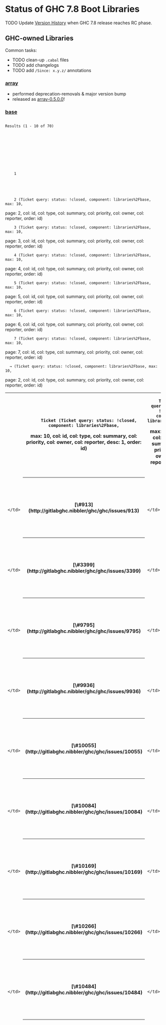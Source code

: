 


# Status of GHC 7.8 Boot Libraries



TODO Update [Version History](commentary/libraries/version-history) when GHC 7.8 release reaches RC phase.


## GHC-owned Libraries



Common tasks:


- TODO clean-up `.cabal` files
- TODO add changelogs
- TODO add `/Since: x.y.z/` annotations

### [ array](http://hackage.haskell.org/package/array)



[](https://travis-ci.org/ghc/packages-array)


- performed deprecation-removals & major version bump
- released as [
  array-0.5.0.0](http://hackage.haskell.org/package/array-0.5.0.0)!

### [ base](http://hackage.haskell.org/package/base)




  

##
    Results (1 - 10 of 70)
  


  



    
    
      
        1
      
      
    
      
      
        2 (Ticket query: status: !closed, component: libraries%2Fbase, max: 10,
page: 2, col: id, col: type, col: summary, col: priority, col: owner,
col: reporter, order: id)
      
    
      
      
        3 (Ticket query: status: !closed, component: libraries%2Fbase, max: 10,
page: 3, col: id, col: type, col: summary, col: priority, col: owner,
col: reporter, order: id)
      
    
      
      
        4 (Ticket query: status: !closed, component: libraries%2Fbase, max: 10,
page: 4, col: id, col: type, col: summary, col: priority, col: owner,
col: reporter, order: id)
      
    
      
      
        5 (Ticket query: status: !closed, component: libraries%2Fbase, max: 10,
page: 5, col: id, col: type, col: summary, col: priority, col: owner,
col: reporter, order: id)
      
    
      
      
        6 (Ticket query: status: !closed, component: libraries%2Fbase, max: 10,
page: 6, col: id, col: type, col: summary, col: priority, col: owner,
col: reporter, order: id)
      
    
      
      
        7 (Ticket query: status: !closed, component: libraries%2Fbase, max: 10,
page: 7, col: id, col: type, col: summary, col: priority, col: owner,
col: reporter, order: id)
      
    
    
      → (Ticket query: status: !closed, component: libraries%2Fbase, max: 10,
page: 2, col: id, col: type, col: summary, col: priority, col: owner,
col: reporter, order: id)
    


  
  
  
    
  
  

<table><tr><td>
      </td>
<th>
        
        Ticket (Ticket query: status: !closed, component: libraries%2Fbase,
max: 10, col: id, col: type, col: summary, col: priority, col: owner,
col: reporter, desc: 1, order: id)
      </th>
<th>
        
        Type (Ticket query: status: !closed, component: libraries%2Fbase,
max: 10, col: id, col: type, col: summary, col: priority, col: owner,
col: reporter, order: type)
      </th>
<th>
        
        Summary (Ticket query: status: !closed, component: libraries%2Fbase,
max: 10, col: id, col: type, col: summary, col: priority, col: owner,
col: reporter, order: summary)
      </th>
<th>
        
        Priority (Ticket query: status: !closed, component: libraries%2Fbase,
max: 10, col: id, col: type, col: summary, col: priority, col: owner,
col: reporter, order: priority)
      </th>
<th>
        
        Owner (Ticket query: status: !closed, component: libraries%2Fbase,
max: 10, col: id, col: type, col: summary, col: priority, col: owner,
col: reporter, order: owner)
      </th>
<th>
        
        Reporter (Ticket query: status: !closed, component: libraries%2Fbase,
max: 10, col: id, col: type, col: summary, col: priority, col: owner,
col: reporter, order: reporter)
      </th>
<td>
    </td>
<td></td>
<td></td>
<td></td>
<td></td>
<td></td></tr>
<tr><td>
                
                  
                    </td>
<th>[\#913](http://gitlabghc.nibbler/ghc/ghc/issues/913)</th>
<td>
                    
                  
                
                  
                    
                    </td>
<th>
                      
                      
                      
                      
                      
                      
                      
                      
                      feature request
                    </th>
<td>
                  
                
                  
                    
                    </td>
<th>
                      [instance Ord (StableName a)](http://gitlabghc.nibbler/ghc/ghc/issues/913)
                      
                      
                      
                      
                      
                      
                      
                      
                    </th>
<td>
                  
                
                  
                    
                    </td>
<th>
                      
                      
                      
                      
                      
                      
                      
                      
                      normal
                    </th>
<td>
                  
                
                  
                    
                    </td>
<th>
                      
                      
                      
                      
                      
                      
                      
                      
                      
                    </th>
<td>
                  
                
                  
                    
                    </td>
<th>
                      
                      
                      ekarttun
                      
                      
                      
                      
                      
                      
                    </th>
<td>
                  
                
              </td></tr>
<tr><td>
                
                  
                    </td>
<th>[\#3399](http://gitlabghc.nibbler/ghc/ghc/issues/3399)</th>
<td>
                    
                  
                
                  
                    
                    </td>
<th>
                      
                      
                      
                      
                      
                      
                      
                      
                      proposal
                    </th>
<td>
                  
                
                  
                    
                    </td>
<th>
                      [Generalize the type of Data.List.{deleteBy, deleteFirstsBy}](http://gitlabghc.nibbler/ghc/ghc/issues/3399)
                      
                      
                      
                      
                      
                      
                      
                      
                    </th>
<td>
                  
                
                  
                    
                    </td>
<th>
                      
                      
                      
                      
                      
                      
                      
                      
                      normal
                    </th>
<td>
                  
                
                  
                    
                    </td>
<th>
                      
                      
                      
                      
                      
                      
                      
                      
                      
                    </th>
<td>
                  
                
                  
                    
                    </td>
<th>
                      
                      
                      iago
                      
                      
                      
                      
                      
                      
                    </th>
<td>
                  
                
              </td></tr>
<tr><td>
                
                  
                    </td>
<th>[\#9795](http://gitlabghc.nibbler/ghc/ghc/issues/9795)</th>
<td>
                    
                  
                
                  
                    
                    </td>
<th>
                      
                      
                      
                      
                      
                      
                      
                      
                      feature request
                    </th>
<td>
                  
                
                  
                    
                    </td>
<th>
                      [Debug.Trace.trace is too strict](http://gitlabghc.nibbler/ghc/ghc/issues/9795)
                      
                      
                      
                      
                      
                      
                      
                      
                    </th>
<td>
                  
                
                  
                    
                    </td>
<th>
                      
                      
                      
                      
                      
                      
                      
                      
                      normal
                    </th>
<td>
                  
                
                  
                    
                    </td>
<th>
                      
                      
                      
                      
                      
                      
                      
                      
                      
                    </th>
<td>
                  
                
                  
                    
                    </td>
<th>
                      
                      
                      jcpetruzza
                      
                      
                      
                      
                      
                      
                    </th>
<td>
                  
                
              </td></tr>
<tr><td>
                
                  
                    </td>
<th>[\#9936](http://gitlabghc.nibbler/ghc/ghc/issues/9936)</th>
<td>
                    
                  
                
                  
                    
                    </td>
<th>
                      
                      
                      
                      
                      
                      
                      
                      
                      bug
                    </th>
<td>
                  
                
                  
                    
                    </td>
<th>
                      [Data.Fixed truncates 5.17 to 5.16](http://gitlabghc.nibbler/ghc/ghc/issues/9936)
                      
                      
                      
                      
                      
                      
                      
                      
                    </th>
<td>
                  
                
                  
                    
                    </td>
<th>
                      
                      
                      
                      
                      
                      
                      
                      
                      normal
                    </th>
<td>
                  
                
                  
                    
                    </td>
<th>
                      
                      
                      
                      
                      
                      
                      
                      
                      
                    </th>
<td>
                  
                
                  
                    
                    </td>
<th>
                      
                      
                      singpolyma
                      
                      
                      
                      
                      
                      
                    </th>
<td>
                  
                
              </td></tr>
<tr><td>
                
                  
                    </td>
<th>[\#10055](http://gitlabghc.nibbler/ghc/ghc/issues/10055)</th>
<td>
                    
                  
                
                  
                    
                    </td>
<th>
                      
                      
                      
                      
                      
                      
                      
                      
                      feature request
                    </th>
<td>
                  
                
                  
                    
                    </td>
<th>
                      [Offer PolyKinded instances for Data.Fixed.HasResolution](http://gitlabghc.nibbler/ghc/ghc/issues/10055)
                      
                      
                      
                      
                      
                      
                      
                      
                    </th>
<td>
                  
                
                  
                    
                    </td>
<th>
                      
                      
                      
                      
                      
                      
                      
                      
                      low
                    </th>
<td>
                  
                
                  
                    
                    </td>
<th>
                      
                      
                      
                      
                      
                      
                      
                      
                      
                    </th>
<td>
                  
                
                  
                    
                    </td>
<th>
                      
                      
                      redneb
                      
                      
                      
                      
                      
                      
                    </th>
<td>
                  
                
              </td></tr>
<tr><td>
                
                  
                    </td>
<th>[\#10084](http://gitlabghc.nibbler/ghc/ghc/issues/10084)</th>
<td>
                    
                  
                
                  
                    
                    </td>
<th>
                      
                      
                      
                      
                      
                      
                      
                      
                      feature request
                    </th>
<td>
                  
                
                  
                    
                    </td>
<th>
                      [Data.List should have a takeLastN function](http://gitlabghc.nibbler/ghc/ghc/issues/10084)
                      
                      
                      
                      
                      
                      
                      
                      
                    </th>
<td>
                  
                
                  
                    
                    </td>
<th>
                      
                      
                      
                      
                      
                      
                      
                      
                      normal
                    </th>
<td>
                  
                
                  
                    
                    </td>
<th>
                      
                      
                      
                      
                      
                      
                      
                      
                      
                    </th>
<td>
                  
                
                  
                    
                    </td>
<th>
                      
                      
                      leonbaum2
                      
                      
                      
                      
                      
                      
                    </th>
<td>
                  
                
              </td></tr>
<tr><td>
                
                  
                    </td>
<th>[\#10169](http://gitlabghc.nibbler/ghc/ghc/issues/10169)</th>
<td>
                    
                  
                
                  
                    
                    </td>
<th>
                      
                      
                      
                      
                      
                      
                      
                      
                      bug
                    </th>
<td>
                  
                
                  
                    
                    </td>
<th>
                      [bracket not running the final action on termination through SIGTERM](http://gitlabghc.nibbler/ghc/ghc/issues/10169)
                      
                      
                      
                      
                      
                      
                      
                      
                    </th>
<td>
                  
                
                  
                    
                    </td>
<th>
                      
                      
                      
                      
                      
                      
                      
                      
                      normal
                    </th>
<td>
                  
                
                  
                    
                    </td>
<th>
                      
                      
                      
                      
                      
                      
                      
                      
                      
                    </th>
<td>
                  
                
                  
                    
                    </td>
<th>
                      
                      
                      Kritzefitz
                      
                      
                      
                      
                      
                      
                    </th>
<td>
                  
                
              </td></tr>
<tr><td>
                
                  
                    </td>
<th>[\#10266](http://gitlabghc.nibbler/ghc/ghc/issues/10266)</th>
<td>
                    
                  
                
                  
                    
                    </td>
<th>
                      
                      
                      
                      
                      
                      
                      
                      
                      task
                    </th>
<td>
                  
                
                  
                    
                    </td>
<th>
                      [Split base for Backpack](http://gitlabghc.nibbler/ghc/ghc/issues/10266)
                      
                      
                      
                      
                      
                      
                      
                      
                    </th>
<td>
                  
                
                  
                    
                    </td>
<th>
                      
                      
                      
                      
                      
                      
                      
                      
                      low
                    </th>
<td>
                  
                
                  
                    
                    </td>
<th>
                      
                      
                      
                      
                      ezyang
                      
                      
                      
                      
                    </th>
<td>
                  
                
                  
                    
                    </td>
<th>
                      
                      
                      ezyang
                      
                      
                      
                      
                      
                      
                    </th>
<td>
                  
                
              </td></tr>
<tr><td>
                
                  
                    </td>
<th>[\#10484](http://gitlabghc.nibbler/ghc/ghc/issues/10484)</th>
<td>
                    
                  
                
                  
                    
                    </td>
<th>
                      
                      
                      
                      
                      
                      
                      
                      
                      bug
                    </th>
<td>
                  
                
                  
                    
                    </td>
<th>
                      [hPutBuf crashes when trying to write a large string to stdout (resource exhausted)](http://gitlabghc.nibbler/ghc/ghc/issues/10484)
                      
                      
                      
                      
                      
                      
                      
                      
                    </th>
<td>
                  
                
                  
                    
                    </td>
<th>
                      
                      
                      
                      
                      
                      
                      
                      
                      normal
                    </th>
<td>
                  
                
                  
                    
                    </td>
<th>
                      
                      
                      
                      
                      
                      
                      
                      
                      
                    </th>
<td>
                  
                
                  
                    
                    </td>
<th>
                      
                      
                      bayloff
                      
                      
                      
                      
                      
                      
                    </th>
<td>
                  
                
              </td></tr>
<tr><td>
                
                  
                    </td>
<th>[\#11009](http://gitlabghc.nibbler/ghc/ghc/issues/11009)</th>
<td>
                    
                  
                
                  
                    
                    </td>
<th>
                      
                      
                      
                      
                      
                      
                      
                      
                      bug
                    </th>
<td>
                  
                
                  
                    
                    </td>
<th>
                      [Errors reading stdin on Windows](http://gitlabghc.nibbler/ghc/ghc/issues/11009)
                      
                      
                      
                      
                      
                      
                      
                      
                    </th>
<td>
                  
                
                  
                    
                    </td>
<th>
                      
                      
                      
                      
                      
                      
                      
                      
                      normal
                    </th>
<td>
                  
                
                  
                    
                    </td>
<th>
                      
                      
                      
                      
                      
                      
                      
                      
                      
                    </th>
<td>
                  
                
                  
                    
                    </td>
<th>
                      
                      
                      ncreep
                      
                      
                      
                      
                      
                      
                    </th>
<td>
                  
                
              </td></tr></table>


  



    
    
      
        1
      
      
    
      
      
        2 (Ticket query: status: !closed, component: libraries%2Fbase, max: 10,
page: 2, col: id, col: type, col: summary, col: priority, col: owner,
col: reporter, order: id)
      
    
      
      
        3 (Ticket query: status: !closed, component: libraries%2Fbase, max: 10,
page: 3, col: id, col: type, col: summary, col: priority, col: owner,
col: reporter, order: id)
      
    
      
      
        4 (Ticket query: status: !closed, component: libraries%2Fbase, max: 10,
page: 4, col: id, col: type, col: summary, col: priority, col: owner,
col: reporter, order: id)
      
    
      
      
        5 (Ticket query: status: !closed, component: libraries%2Fbase, max: 10,
page: 5, col: id, col: type, col: summary, col: priority, col: owner,
col: reporter, order: id)
      
    
      
      
        6 (Ticket query: status: !closed, component: libraries%2Fbase, max: 10,
page: 6, col: id, col: type, col: summary, col: priority, col: owner,
col: reporter, order: id)
      
    
      
      
        7 (Ticket query: status: !closed, component: libraries%2Fbase, max: 10,
page: 7, col: id, col: type, col: summary, col: priority, col: owner,
col: reporter, order: id)
      
    
    
      → (Ticket query: status: !closed, component: libraries%2Fbase, max: 10,
page: 2, col: id, col: type, col: summary, col: priority, col: owner,
col: reporter, order: id)
    




- TODO make sure all recent additions are `/Since:/`-annotated
- TODO Deprecated functions since at least GHC 7.4:

  ```

  module Control.Concurrent.Chan
  {-# DEPRECATED unGetChan "if you need this operation, use Control.Concurrent.STM.TChan instead.  See http://hackage.haskell.org/trac/ghc/ticket/4154 for details" #-} -- deprecated in 7.0
  {-# DEPRECATED isEmptyChan "if you need this operation, use Control.Concurrent.STM.TChan instead. See http://hackage.haskell.org/trac/ghc/ticket/4154 for details" #-} -- deprecated in 7.0

  module Data.Typeable.Internal
  {-# DEPRECATED tyConString "renamed to tyConName; tyConModule and tyConPackage are also available." #-} -- deprecated in 7.4

  module Debug.Trace
  {-# DEPRECATED putTraceMsg "Use Debug.Trace.traceIO" #-} -- deprecated in 7.4

  module GHC.Exts
  {-# DEPRECATED traceEvent "Use Debug.Trace.traceEvent or Debug.Trace.traceEventIO" #-} -- deprecated in 7.4

  ```

- TODO upload a non-candidate to hackage at latest when GHC 7.8.1 is released

### [ deepseq](http://hackage.haskell.org/package/deepseq)



[](https://travis-ci.org/ghc/packages-deepseq)


- cleaned up
- released as [
  deepseq-1.3.0.2](http://hackage.haskell.org/package/deepseq-1.3.0.2)!

### [ directory](http://hackage.haskell.org/package/directory)



[](https://travis-ci.org/ghc/packages-directory)




  
  
  
  
  
    
  
  

<table><tr><td>
      </td>
<th>
        
        Ticket (Ticket query: status: !closed, component: libraries%2Fdirectory,
max: 0, col: id, col: type, col: summary, col: priority, col: owner,
col: reporter, desc: 1, order: id)
      </th>
<th>
        
        Type (Ticket query: status: !closed, component: libraries%2Fdirectory,
max: 0, col: id, col: type, col: summary, col: priority, col: owner,
col: reporter, order: type)
      </th>
<th>
        
        Summary (Ticket query: status: !closed,
component: libraries%2Fdirectory, max: 0, col: id, col: type, col: summary,
col: priority, col: owner, col: reporter, order: summary)
      </th>
<th>
        
        Priority (Ticket query: status: !closed,
component: libraries%2Fdirectory, max: 0, col: id, col: type, col: summary,
col: priority, col: owner, col: reporter, order: priority)
      </th>
<th>
        
        Owner (Ticket query: status: !closed, component: libraries%2Fdirectory,
max: 0, col: id, col: type, col: summary, col: priority, col: owner,
col: reporter, order: owner)
      </th>
<th>
        
        Reporter (Ticket query: status: !closed,
component: libraries%2Fdirectory, max: 0, col: id, col: type, col: summary,
col: priority, col: owner, col: reporter, order: reporter)
      </th>
<td>
    </td></tr>
<tr><td>
          </td>
<th>
            No tickets found
          </th>
<td>
        </td>
<td></td>
<td></td>
<td></td>
<td></td>
<td></td></tr></table>


  



- cleaned up; almost ready for release
- TODO get \[cdc415a1fb/directory\] code-reviewed

### [ filepath](http://hackage.haskell.org/package/filepath)



[](https://travis-ci.org/ghc/packages-filepath)


- released as [
  filepath-1.3.0.2](http://hackage.haskell.org/package/filepath-1.3.0.2)

### [ ghc-prim](http://hackage.haskell.org/package/ghc-prim)


- TODO upload a non-candidate to hackage at latest when GHC 7.8.1 is released

### [ haskell2010](http://hackage.haskell.org/package/haskell2010)




  
  
  
  
  
    
  
  

<table><tr><td>
      </td>
<th>
        
        Ticket (Ticket query: status: !closed,
component: libraries%2Fhaskell2010, max: 0, col: id, col: type, col: summary,
col: priority, col: owner, col: reporter, desc: 1, order: id)
      </th>
<th>
        
        Type (Ticket query: status: !closed, component: libraries%2Fhaskell2010,
max: 0, col: id, col: type, col: summary, col: priority, col: owner,
col: reporter, order: type)
      </th>
<th>
        
        Summary (Ticket query: status: !closed,
component: libraries%2Fhaskell2010, max: 0, col: id, col: type, col: summary,
col: priority, col: owner, col: reporter, order: summary)
      </th>
<th>
        
        Priority (Ticket query: status: !closed,
component: libraries%2Fhaskell2010, max: 0, col: id, col: type, col: summary,
col: priority, col: owner, col: reporter, order: priority)
      </th>
<th>
        
        Owner (Ticket query: status: !closed,
component: libraries%2Fhaskell2010, max: 0, col: id, col: type, col: summary,
col: priority, col: owner, col: reporter, order: owner)
      </th>
<th>
        
        Reporter (Ticket query: status: !closed,
component: libraries%2Fhaskell2010, max: 0, col: id, col: type, col: summary,
col: priority, col: owner, col: reporter, order: reporter)
      </th>
<td>
    </td></tr>
<tr><td>
          </td>
<th>
            No tickets found
          </th>
<td>
        </td>
<td></td>
<td></td>
<td></td>
<td></td>
<td></td></tr></table>


  



- ready for release
- released as [
  haskell2010-1.1.2.0](http://hackage.haskell.org/package/haskell2010-1.1.2.0)

### [ haskell98](http://hackage.haskell.org/package/haskell98)




  
  
  
  
  
    
  
  

<table><tr><td>
      </td>
<th>
        
        Ticket (Ticket query: status: !closed, component: libraries%2Fhaskell98,
max: 0, col: id, col: type, col: summary, col: priority, col: owner,
col: reporter, desc: 1, order: id)
      </th>
<th>
        
        Type (Ticket query: status: !closed, component: libraries%2Fhaskell98,
max: 0, col: id, col: type, col: summary, col: priority, col: owner,
col: reporter, order: type)
      </th>
<th>
        
        Summary (Ticket query: status: !closed,
component: libraries%2Fhaskell98, max: 0, col: id, col: type, col: summary,
col: priority, col: owner, col: reporter, order: summary)
      </th>
<th>
        
        Priority (Ticket query: status: !closed,
component: libraries%2Fhaskell98, max: 0, col: id, col: type, col: summary,
col: priority, col: owner, col: reporter, order: priority)
      </th>
<th>
        
        Owner (Ticket query: status: !closed, component: libraries%2Fhaskell98,
max: 0, col: id, col: type, col: summary, col: priority, col: owner,
col: reporter, order: owner)
      </th>
<th>
        
        Reporter (Ticket query: status: !closed,
component: libraries%2Fhaskell98, max: 0, col: id, col: type, col: summary,
col: priority, col: owner, col: reporter, order: reporter)
      </th>
<td>
    </td></tr>
<tr><td>
          </td>
<th>
            No tickets found
          </th>
<td>
        </td>
<td></td>
<td></td>
<td></td>
<td></td>
<td></td></tr></table>


  



- ready for release
- released as [
  haskell98-2.0.0.3](http://hackage.haskell.org/package/haskell98-2.0.0.3)

### [ hoopl](http://hackage.haskell.org/package/hoopl)



[](https://travis-ci.org/ghc/packages-hoopl)


- released as [
  hoopl-3.10.0.0](http://hackage.haskell.org/package/hoopl-3.10.0.0)

### [ hpc](http://hackage.haskell.org/package/hpc)




  
  
  
  
  
    
  
  

<table><tr><td>
      </td>
<th>
        
        Ticket (Ticket query: status: !closed, component: Code+Coverage, max: 0,
col: id, col: type, col: summary, col: priority, col: owner, col: reporter,
desc: 1, order: id)
      </th>
<th>
        
        Type (Ticket query: status: !closed, component: Code+Coverage, max: 0,
col: id, col: type, col: summary, col: priority, col: owner, col: reporter,
order: type)
      </th>
<th>
        
        Summary (Ticket query: status: !closed, component: Code+Coverage,
max: 0, col: id, col: type, col: summary, col: priority, col: owner,
col: reporter, order: summary)
      </th>
<th>
        
        Priority (Ticket query: status: !closed, component: Code+Coverage,
max: 0, col: id, col: type, col: summary, col: priority, col: owner,
col: reporter, order: priority)
      </th>
<th>
        
        Owner (Ticket query: status: !closed, component: Code+Coverage, max: 0,
col: id, col: type, col: summary, col: priority, col: owner, col: reporter,
order: owner)
      </th>
<th>
        
        Reporter (Ticket query: status: !closed, component: Code+Coverage,
max: 0, col: id, col: type, col: summary, col: priority, col: owner,
col: reporter, order: reporter)
      </th>
<td>
    </td>
<td></td>
<td></td>
<td></td>
<td></td>
<td></td></tr>
<tr><td>
                
                  
                    </td>
<th>[\#1853](http://gitlabghc.nibbler/ghc/ghc/issues/1853)</th>
<td>
                    
                  
                
                  
                    
                    </td>
<th>
                      
                      
                      
                      
                      
                      
                      
                      
                      bug
                    </th>
<td>
                  
                
                  
                    
                    </td>
<th>
                      [hpc mix files for Main modules overwrite each other](http://gitlabghc.nibbler/ghc/ghc/issues/1853)
                      
                      
                      
                      
                      
                      
                      
                      
                    </th>
<td>
                  
                
                  
                    
                    </td>
<th>
                      
                      
                      
                      
                      
                      
                      
                      
                      lowest
                    </th>
<td>
                  
                
                  
                    
                    </td>
<th>
                      
                      
                      
                      
                      
                      
                      
                      
                      
                    </th>
<td>
                  
                
                  
                    
                    </td>
<th>
                      
                      
                      guest
                      
                      
                      
                      
                      
                      
                    </th>
<td>
                  
                
              </td></tr>
<tr><td>
                
                  
                    </td>
<th>[\#2075](http://gitlabghc.nibbler/ghc/ghc/issues/2075)</th>
<td>
                    
                  
                
                  
                    
                    </td>
<th>
                      
                      
                      
                      
                      
                      
                      
                      
                      feature request
                    </th>
<td>
                  
                
                  
                    
                    </td>
<th>
                      [hpc should render information about the run in its html markup](http://gitlabghc.nibbler/ghc/ghc/issues/2075)
                      
                      
                      
                      
                      
                      
                      
                      
                    </th>
<td>
                  
                
                  
                    
                    </td>
<th>
                      
                      
                      
                      
                      
                      
                      
                      
                      lowest
                    </th>
<td>
                  
                
                  
                    
                    </td>
<th>
                      
                      
                      
                      
                      andy@…
                      
                      
                      
                      
                    </th>
<td>
                  
                
                  
                    
                    </td>
<th>
                      
                      
                      dons
                      
                      
                      
                      
                      
                      
                    </th>
<td>
                  
                
              </td></tr>
<tr><td>
                
                  
                    </td>
<th>[\#2224](http://gitlabghc.nibbler/ghc/ghc/issues/2224)</th>
<td>
                    
                  
                
                  
                    
                    </td>
<th>
                      
                      
                      
                      
                      
                      
                      
                      
                      bug
                    </th>
<td>
                  
                
                  
                    
                    </td>
<th>
                      [-fhpc inteferes/prevents rewrite rules from firing](http://gitlabghc.nibbler/ghc/ghc/issues/2224)
                      
                      
                      
                      
                      
                      
                      
                      
                    </th>
<td>
                  
                
                  
                    
                    </td>
<th>
                      
                      
                      
                      
                      
                      
                      
                      
                      lowest
                    </th>
<td>
                  
                
                  
                    
                    </td>
<th>
                      
                      
                      
                      
                      andy@…
                      
                      
                      
                      
                    </th>
<td>
                  
                
                  
                    
                    </td>
<th>
                      
                      
                      dons
                      
                      
                      
                      
                      
                      
                    </th>
<td>
                  
                
              </td></tr>
<tr><td>
                
                  
                    </td>
<th>[\#10367](http://gitlabghc.nibbler/ghc/ghc/issues/10367)</th>
<td>
                    
                  
                
                  
                    
                    </td>
<th>
                      
                      
                      
                      
                      
                      
                      
                      
                      bug
                    </th>
<td>
                  
                
                  
                    
                    </td>
<th>
                      ["ghc: panic! (the 'impossible' happened)"](http://gitlabghc.nibbler/ghc/ghc/issues/10367)
                      
                      
                      
                      
                      
                      
                      
                      
                    </th>
<td>
                  
                
                  
                    
                    </td>
<th>
                      
                      
                      
                      
                      
                      
                      
                      
                      normal
                    </th>
<td>
                  
                
                  
                    
                    </td>
<th>
                      
                      
                      
                      
                      
                      
                      
                      
                      
                    </th>
<td>
                  
                
                  
                    
                    </td>
<th>
                      
                      
                      bgwines
                      
                      
                      
                      
                      
                      
                    </th>
<td>
                  
                
              </td></tr>
<tr><td>
                
                  
                    </td>
<th>[\#10504](http://gitlabghc.nibbler/ghc/ghc/issues/10504)</th>
<td>
                    
                  
                
                  
                    
                    </td>
<th>
                      
                      
                      
                      
                      
                      
                      
                      
                      bug
                    </th>
<td>
                  
                
                  
                    
                    </td>
<th>
                      [GHC panics with dsImpSpecs on SPECIALISE pragma with -fhpc enabled](http://gitlabghc.nibbler/ghc/ghc/issues/10504)
                      
                      
                      
                      
                      
                      
                      
                      
                    </th>
<td>
                  
                
                  
                    
                    </td>
<th>
                      
                      
                      
                      
                      
                      
                      
                      
                      normal
                    </th>
<td>
                  
                
                  
                    
                    </td>
<th>
                      
                      
                      
                      
                      
                      
                      
                      
                      
                    </th>
<td>
                  
                
                  
                    
                    </td>
<th>
                      
                      
                      nh2
                      
                      
                      
                      
                      
                      
                    </th>
<td>
                  
                
              </td></tr>
<tr><td>
                
                  
                    </td>
<th>[\#10951](http://gitlabghc.nibbler/ghc/ghc/issues/10951)</th>
<td>
                    
                  
                
                  
                    
                    </td>
<th>
                      
                      
                      
                      
                      
                      
                      
                      
                      bug
                    </th>
<td>
                  
                
                  
                    
                    </td>
<th>
                      [HPC program has poor error reporting / strange CLI in general](http://gitlabghc.nibbler/ghc/ghc/issues/10951)
                      
                      
                      
                      
                      
                      
                      
                      
                    </th>
<td>
                  
                
                  
                    
                    </td>
<th>
                      
                      
                      
                      
                      
                      
                      
                      
                      low
                    </th>
<td>
                  
                
                  
                    
                    </td>
<th>
                      
                      
                      
                      
                      
                      
                      
                      
                      
                    </th>
<td>
                  
                
                  
                    
                    </td>
<th>
                      
                      
                      mgsloan
                      
                      
                      
                      
                      
                      
                    </th>
<td>
                  
                
              </td></tr>
<tr><td>
                
                  
                    </td>
<th>[\#10952](http://gitlabghc.nibbler/ghc/ghc/issues/10952)</th>
<td>
                    
                  
                
                  
                    
                    </td>
<th>
                      
                      
                      
                      
                      
                      
                      
                      
                      bug
                    </th>
<td>
                  
                
                  
                    
                    </td>
<th>
                      [Use IPids instead of package keys in HPC tix files](http://gitlabghc.nibbler/ghc/ghc/issues/10952)
                      
                      
                      
                      
                      
                      
                      
                      
                    </th>
<td>
                  
                
                  
                    
                    </td>
<th>
                      
                      
                      
                      
                      
                      
                      
                      
                      low
                    </th>
<td>
                  
                
                  
                    
                    </td>
<th>
                      
                      
                      
                      
                      
                      
                      
                      
                      
                    </th>
<td>
                  
                
                  
                    
                    </td>
<th>
                      
                      
                      mgsloan
                      
                      
                      
                      
                      
                      
                    </th>
<td>
                  
                
              </td></tr>
<tr><td>
                
                  
                    </td>
<th>[\#12631](http://gitlabghc.nibbler/ghc/ghc/issues/12631)</th>
<td>
                    
                  
                
                  
                    
                    </td>
<th>
                      
                      
                      
                      
                      
                      
                      
                      
                      bug
                    </th>
<td>
                  
                
                  
                    
                    </td>
<th>
                      [\`hpc report\` silently ignore non-existent modules](http://gitlabghc.nibbler/ghc/ghc/issues/12631)
                      
                      
                      
                      
                      
                      
                      
                      
                    </th>
<td>
                  
                
                  
                    
                    </td>
<th>
                      
                      
                      
                      
                      
                      
                      
                      
                      normal
                    </th>
<td>
                  
                
                  
                    
                    </td>
<th>
                      
                      
                      
                      
                      
                      
                      
                      
                      
                    </th>
<td>
                  
                
                  
                    
                    </td>
<th>
                      
                      
                      quabla
                      
                      
                      
                      
                      
                      
                    </th>
<td>
                  
                
              </td></tr>
<tr><td>
                
                  
                    </td>
<th>[\#13448](http://gitlabghc.nibbler/ghc/ghc/issues/13448)</th>
<td>
                    
                  
                
                  
                    
                    </td>
<th>
                      
                      
                      
                      
                      
                      
                      
                      
                      task
                    </th>
<td>
                  
                
                  
                    
                    </td>
<th>
                      [Make HPC use an RTS option to select the tix file](http://gitlabghc.nibbler/ghc/ghc/issues/13448)
                      
                      
                      
                      
                      
                      
                      
                      
                    </th>
<td>
                  
                
                  
                    
                    </td>
<th>
                      
                      
                      
                      
                      
                      
                      
                      
                      normal
                    </th>
<td>
                  
                
                  
                    
                    </td>
<th>
                      
                      
                      
                      
                      dfeuer
                      
                      
                      
                      
                    </th>
<td>
                  
                
                  
                    
                    </td>
<th>
                      
                      
                      dfeuer
                      
                      
                      
                      
                      
                      
                    </th>
<td>
                  
                
              </td></tr>
<tr><td>
                
                  
                    </td>
<th>[\#13452](http://gitlabghc.nibbler/ghc/ghc/issues/13452)</th>
<td>
                    
                  
                
                  
                    
                    </td>
<th>
                      
                      
                      
                      
                      
                      
                      
                      
                      bug
                    </th>
<td>
                  
                
                  
                    
                    </td>
<th>
                      [Lock .tix file](http://gitlabghc.nibbler/ghc/ghc/issues/13452)
                      
                      
                      
                      
                      
                      
                      
                      
                    </th>
<td>
                  
                
                  
                    
                    </td>
<th>
                      
                      
                      
                      
                      
                      
                      
                      
                      normal
                    </th>
<td>
                  
                
                  
                    
                    </td>
<th>
                      
                      
                      
                      
                      
                      
                      
                      
                      
                    </th>
<td>
                  
                
                  
                    
                    </td>
<th>
                      
                      
                      dfeuer
                      
                      
                      
                      
                      
                      
                    </th>
<td>
                  
                
              </td></tr>
<tr><td>
                
                  
                    </td>
<th>[\#14711](http://gitlabghc.nibbler/ghc/ghc/issues/14711)</th>
<td>
                    
                  
                
                  
                    
                    </td>
<th>
                      
                      
                      
                      
                      
                      
                      
                      
                      feature request
                    </th>
<td>
                  
                
                  
                    
                    </td>
<th>
                      [Machine readable output of coverage](http://gitlabghc.nibbler/ghc/ghc/issues/14711)
                      
                      
                      
                      
                      
                      
                      
                      
                    </th>
<td>
                  
                
                  
                    
                    </td>
<th>
                      
                      
                      
                      
                      
                      
                      
                      
                      normal
                    </th>
<td>
                  
                
                  
                    
                    </td>
<th>
                      
                      
                      
                      
                      jproyo
                      
                      
                      
                      
                    </th>
<td>
                  
                
                  
                    
                    </td>
<th>
                      
                      
                      Koterpillar
                      
                      
                      
                      
                      
                      
                    </th>
<td>
                  
                
              </td></tr>
<tr><td>
                
                  
                    </td>
<th>[\#15498](http://gitlabghc.nibbler/ghc/ghc/issues/15498)</th>
<td>
                    
                  
                
                  
                    
                    </td>
<th>
                      
                      
                      
                      
                      
                      
                      
                      
                      bug
                    </th>
<td>
                  
                
                  
                    
                    </td>
<th>
                      [HPC: do notation marks () as non-covered](http://gitlabghc.nibbler/ghc/ghc/issues/15498)
                      
                      
                      
                      
                      
                      
                      
                      
                    </th>
<td>
                  
                
                  
                    
                    </td>
<th>
                      
                      
                      
                      
                      
                      
                      
                      
                      normal
                    </th>
<td>
                  
                
                  
                    
                    </td>
<th>
                      
                      
                      
                      
                      
                      
                      
                      
                      
                    </th>
<td>
                  
                
                  
                    
                    </td>
<th>
                      
                      
                      tom-bop
                      
                      
                      
                      
                      
                      
                    </th>
<td>
                  
                
              </td></tr>
<tr><td>
                
                  
                    </td>
<th>[\#15776](http://gitlabghc.nibbler/ghc/ghc/issues/15776)</th>
<td>
                    
                  
                
                  
                    
                    </td>
<th>
                      
                      
                      
                      
                      
                      
                      
                      
                      bug
                    </th>
<td>
                  
                
                  
                    
                    </td>
<th>
                      [Untested modules excluded from hpc coverage report](http://gitlabghc.nibbler/ghc/ghc/issues/15776)
                      
                      
                      
                      
                      
                      
                      
                      
                    </th>
<td>
                  
                
                  
                    
                    </td>
<th>
                      
                      
                      
                      
                      
                      
                      
                      
                      normal
                    </th>
<td>
                  
                
                  
                    
                    </td>
<th>
                      
                      
                      
                      
                      
                      
                      
                      
                      
                    </th>
<td>
                  
                
                  
                    
                    </td>
<th>
                      
                      
                      ramirez7
                      
                      
                      
                      
                      
                      
                    </th>
<td>
                  
                
              </td></tr>
<tr><td>
                
                  
                    </td>
<th>[\#15932](http://gitlabghc.nibbler/ghc/ghc/issues/15932)</th>
<td>
                    
                  
                
                  
                    
                    </td>
<th>
                      
                      
                      
                      
                      
                      
                      
                      
                      bug
                    </th>
<td>
                  
                
                  
                    
                    </td>
<th>
                      [DeriveFunctor and GeneralizedNewtypeDeriving instances never reporting as covered](http://gitlabghc.nibbler/ghc/ghc/issues/15932)
                      
                      
                      
                      
                      
                      
                      
                      
                    </th>
<td>
                  
                
                  
                    
                    </td>
<th>
                      
                      
                      
                      
                      
                      
                      
                      
                      low
                    </th>
<td>
                  
                
                  
                    
                    </td>
<th>
                      
                      
                      
                      
                      
                      
                      
                      
                      
                    </th>
<td>
                  
                
                  
                    
                    </td>
<th>
                      
                      
                      davean
                      
                      
                      
                      
                      
                      
                    </th>
<td>
                  
                
              </td></tr></table>


  




[](https://travis-ci.org/ghc/packages-hpc)


- released as [ hpc-0.6.0.1](http://hackage.haskell.org/package/hpc-0.6.0.1)

### [ integer-gmp](http://hackage.haskell.org/package/integer-gmp)


- Candidate is on Hackage

- TODO upload a non-candidate to hackage at latest when GHC 7.8.1 is released

### [ old-locale](http://hackage.haskell.org/package/old-locale)



[](https://travis-ci.org/ghc/packages-old-locale)


- released as [
  old-locale-1.0.0.6](http://hackage.haskell.org/package/old-locale-1.0.0.6)

### [ old-time](http://hackage.haskell.org/package/old-time)




  
  
  
  
  
    
  
  

<table><tr><td>
      </td>
<th>
        
        Ticket (Ticket query: status: !closed, component: libraries%2Fold-time,
max: 0, col: id, col: type, col: summary, col: priority, col: owner,
col: reporter, desc: 1, order: id)
      </th>
<th>
        
        Type (Ticket query: status: !closed, component: libraries%2Fold-time,
max: 0, col: id, col: type, col: summary, col: priority, col: owner,
col: reporter, order: type)
      </th>
<th>
        
        Summary (Ticket query: status: !closed, component: libraries%2Fold-time,
max: 0, col: id, col: type, col: summary, col: priority, col: owner,
col: reporter, order: summary)
      </th>
<th>
        
        Priority (Ticket query: status: !closed,
component: libraries%2Fold-time, max: 0, col: id, col: type, col: summary,
col: priority, col: owner, col: reporter, order: priority)
      </th>
<th>
        
        Owner (Ticket query: status: !closed, component: libraries%2Fold-time,
max: 0, col: id, col: type, col: summary, col: priority, col: owner,
col: reporter, order: owner)
      </th>
<th>
        
        Reporter (Ticket query: status: !closed,
component: libraries%2Fold-time, max: 0, col: id, col: type, col: summary,
col: priority, col: owner, col: reporter, order: reporter)
      </th>
<td>
    </td></tr>
<tr><td>
          </td>
<th>
            No tickets found
          </th>
<td>
        </td>
<td></td>
<td></td>
<td></td>
<td></td>
<td></td></tr></table>


  



- released as [
  old-time-1.1.0.2](http://hackage.haskell.org/package/old-time-1.1.0.2)

### [ parallel](http://hackage.haskell.org/package/parallel)



[](https://travis-ci.org/ghc/packages-parallel)


- Note: **extra** library (i.e. not part of normal distribution)

- uploaded [
  parallel-3.2.0.4](http://hackage.haskell.org/package/parallel-3.2.0.4) to Hackage!

- For next major version: contains many `DEPRECATED` functions in `Control.Parallel.Strategies` since at least 2010:

  ```
  {-# DEPRECATED Done "The Strategy type is now a -> Eval a, not a -> Done" #-}
  {-# DEPRECATED demanding "Use pseq or $| instead" #-}
  {-# DEPRECATED sparking "Use par or $|| instead" #-}
  {-# DEPRECATED (>|) "Use pseq or $| instead" #-}
  {-# DEPRECATED (>||) "Use par or $|| instead" #-}
  {-# DEPRECATED rwhnf "renamed to rseq" #-}
  {-# DEPRECATED seqTraverse "renamed to evalTraversable" #-}
  {-# DEPRECATED parTraverse "renamed to parTraversable" #-}
  {-# DEPRECATED parListWHNF "use (parList rseq) instead" #-}
  {-# DEPRECATED seqList "renamed to evalList" #-}
  {-# DEPRECATED seqPair "renamed to evalTuple2" #-}
  {-# DEPRECATED parPair "renamed to parTuple2" #-}
  {-# DEPRECATED seqTriple "renamed to evalTuple3" #-}
  {-# DEPRECATED parTriple "renamed to parTuple3" #-}
  {-# DEPRECATED unEval "renamed to runEval" #-}
  ```

### [ process](http://hackage.haskell.org/package/process)



[](https://travis-ci.org/ghc/packages-process)




  
  
  
  
  
    
  
  

<table><tr><td>
      </td>
<th>
        
        Ticket (Ticket query: status: !closed, component: libraries%2Fprocess,
max: 0, col: id, col: type, col: summary, col: priority, col: owner,
col: reporter, desc: 1, order: id)
      </th>
<th>
        
        Type (Ticket query: status: !closed, component: libraries%2Fprocess,
max: 0, col: id, col: type, col: summary, col: priority, col: owner,
col: reporter, order: type)
      </th>
<th>
        
        Summary (Ticket query: status: !closed, component: libraries%2Fprocess,
max: 0, col: id, col: type, col: summary, col: priority, col: owner,
col: reporter, order: summary)
      </th>
<th>
        
        Priority (Ticket query: status: !closed, component: libraries%2Fprocess,
max: 0, col: id, col: type, col: summary, col: priority, col: owner,
col: reporter, order: priority)
      </th>
<th>
        
        Owner (Ticket query: status: !closed, component: libraries%2Fprocess,
max: 0, col: id, col: type, col: summary, col: priority, col: owner,
col: reporter, order: owner)
      </th>
<th>
        
        Reporter (Ticket query: status: !closed, component: libraries%2Fprocess,
max: 0, col: id, col: type, col: summary, col: priority, col: owner,
col: reporter, order: reporter)
      </th>
<td>
    </td></tr>
<tr><td>
          </td>
<th>
            No tickets found
          </th>
<td>
        </td>
<td></td>
<td></td>
<td></td>
<td></td>
<td></td></tr></table>


  



- released as [
  process-1.2.0.0](http://hackage.haskell.org/package/process-1.2.0.0)!

### [ stm](http://hackage.haskell.org/package/stm)



[](https://travis-ci.org/ghc/packages-stm)


- Note: this is an **extra** library (i.e. not part of binary distribution); not critical for release; [
  stm-2.4.2](http://hackage.haskell.org/package/stm-2.4.2) still builds fine with GHC HEAD.
- cleaned up; repo contains unreleased 2.4.2.1 state
- TODO find out when/whether to release an updated 2.4.2.1 version

### [ template-haskell](http://hackage.haskell.org/package/template-haskell)


- cleaned up and ready for release
- wait till RC at least for Hackage upload

### [ unix](http://hackage.haskell.org/package/unix)



[](https://travis-ci.org/ghc/packages-unix)




  
  
  
  
  
    
  
  

<table><tr><td>
      </td>
<th>
        
        Ticket (Ticket query: status: !closed, component: libraries%2Funix,
max: 0, col: id, col: type, col: summary, col: priority, col: owner,
col: reporter, desc: 1, order: id)
      </th>
<th>
        
        Type (Ticket query: status: !closed, component: libraries%2Funix,
max: 0, col: id, col: type, col: summary, col: priority, col: owner,
col: reporter, order: type)
      </th>
<th>
        
        Summary (Ticket query: status: !closed, component: libraries%2Funix,
max: 0, col: id, col: type, col: summary, col: priority, col: owner,
col: reporter, order: summary)
      </th>
<th>
        
        Priority (Ticket query: status: !closed, component: libraries%2Funix,
max: 0, col: id, col: type, col: summary, col: priority, col: owner,
col: reporter, order: priority)
      </th>
<th>
        
        Owner (Ticket query: status: !closed, component: libraries%2Funix,
max: 0, col: id, col: type, col: summary, col: priority, col: owner,
col: reporter, order: owner)
      </th>
<th>
        
        Reporter (Ticket query: status: !closed, component: libraries%2Funix,
max: 0, col: id, col: type, col: summary, col: priority, col: owner,
col: reporter, order: reporter)
      </th>
<td>
    </td>
<td></td>
<td></td>
<td></td>
<td></td>
<td></td></tr>
<tr><td>
                
                  
                    </td>
<th>[\#16099](http://gitlabghc.nibbler/ghc/ghc/issues/16099)</th>
<td>
                    
                  
                
                  
                    
                    </td>
<th>
                      
                      
                      
                      
                      
                      
                      
                      
                      feature request
                    </th>
<td>
                  
                
                  
                    
                    </td>
<th>
                      [expose st\_blksize field from fstat syscall](http://gitlabghc.nibbler/ghc/ghc/issues/16099)
                      
                      
                      
                      
                      
                      
                      
                      
                    </th>
<td>
                  
                
                  
                    
                    </td>
<th>
                      
                      
                      
                      
                      
                      
                      
                      
                      low
                    </th>
<td>
                  
                
                  
                    
                    </td>
<th>
                      
                      
                      
                      
                      
                      
                      
                      
                      
                    </th>
<td>
                  
                
                  
                    
                    </td>
<th>
                      
                      
                      flip101
                      
                      
                      
                      
                      
                      
                    </th>
<td>
                  
                
              </td></tr></table>


  



- released as [ unix-2.7.0.0](http://hackage.haskell.org/package/unix-2.7.0.0)!

- TODO for next major version bump, in `System.Posix.Process.Common` module:

  ```
  {-# DEPRECATED createProcessGroup "This function is scheduled to be replaced by something different in the future, we therefore recommend that you do not use this version and use createProcessGroupFor instead." #-} -- deprecated in 7.2

  {-# DEPRECATED setProcessGroupID "This function is scheduled to be replaced by something different in the future, we therefore recommend that you do not use this version and use setProcessGroupIdOf instead." #-} -- deprecated in 7.2
  ```

### DPH



TODO


## 3rd Party Libraries



Note: Libraries with a "<sup>1</sup>" marker are used internally (e.g. by `ghci` or `haddock`) and not exposed in the (boot-)package database. Libraries marked "<sup>2</sup>" are used by DPH.


### Cabal


- upstream: [
  http://github.com/haskell/cabal.git](http://github.com/haskell/cabal.git)
- using [ Cabal-1.18.1.3](http://hackage.haskell.org/package/Cabal-1.18.1.3)

### Win32


- upstream: [
  http://github.com/haskell/win32.git](http://github.com/haskell/win32.git)
- ghc-7.8 branch is at [
  Win32-2.3.0.1](http://hackage.haskell.org/package/Win32-2.3.0.1)
- TODO update ghc-7.8 branch to [
  Win32-2.3.0.2](http://hackage.haskell.org/package/Win32-2.3.0.2) (GHC HEAD already has it)

### binary


- upstream: [
  http://github.com/kolmodin/binary.git](http://github.com/kolmodin/binary.git)
- synced up cleanly to [
  binary-0.7.1.0](http://hackage.haskell.org/package/binary-0.7.1.0) release [\[25f1bda7/ghc\]](/trac/ghc/changeset/25f1bda7/ghc)

### bytestring


- upstream: [
  http://github.com/haskell/bytestring.git](http://github.com/haskell/bytestring.git)
- synced up cleanly to [
  bytestring-0.10.4.0](http://hackage.haskell.org/package/bytestring-0.10.4.0) release [\[82456db5/ghc\]](/trac/ghc/changeset/82456db5/ghc)

### containers


- upstream: [
  http://github.com/haskell/containers.git](http://github.com/haskell/containers.git)
- synced up cleanly to [
  containers-0.5.5.1](http://hackage.haskell.org/package/containers-0.5.5.1) release

### haskeline<sup>1</sup>


- upstream: [
  http://git.haskell.org/darcs-mirrors/haskeline.git](http://git.haskell.org/darcs-mirrors/haskeline.git)
- unclean state
- contacted maintainer on 31.8. wrt to unmerged patches; will merge as soon as his dev machine has been repaired
- patches have been merged upstream
- New Haskeline GitHub repo at [
  https://github.com/judah/haskeline.git](https://github.com/judah/haskeline.git)
- synced up to [
  haskeline-0.7.1.2](http://hackage.haskell.org/package/haskeline-0.7.1.2)

### pretty




  
  
  
  
  
    
  
  

<table><tr><td>
      </td>
<th>
        
        Ticket (Ticket query: status: !closed, component: libraries%2Fpretty,
max: 0, col: id, col: type, col: summary, col: priority, col: owner,
col: reporter, desc: 1, order: id)
      </th>
<th>
        
        Type (Ticket query: status: !closed, component: libraries%2Fpretty,
max: 0, col: id, col: type, col: summary, col: priority, col: owner,
col: reporter, order: type)
      </th>
<th>
        
        Summary (Ticket query: status: !closed, component: libraries%2Fpretty,
max: 0, col: id, col: type, col: summary, col: priority, col: owner,
col: reporter, order: summary)
      </th>
<th>
        
        Priority (Ticket query: status: !closed, component: libraries%2Fpretty,
max: 0, col: id, col: type, col: summary, col: priority, col: owner,
col: reporter, order: priority)
      </th>
<th>
        
        Owner (Ticket query: status: !closed, component: libraries%2Fpretty,
max: 0, col: id, col: type, col: summary, col: priority, col: owner,
col: reporter, order: owner)
      </th>
<th>
        
        Reporter (Ticket query: status: !closed, component: libraries%2Fpretty,
max: 0, col: id, col: type, col: summary, col: priority, col: owner,
col: reporter, order: reporter)
      </th>
<td>
    </td></tr>
<tr><td>
          </td>
<th>
            No tickets found
          </th>
<td>
        </td>
<td></td>
<td></td>
<td></td>
<td></td>
<td></td></tr></table>


  



- upstream: [
  http://github.com/haskell/pretty.git](http://github.com/haskell/pretty.git)
- synced up to [
  pretty-1.1.1.1](http://hackage.haskell.org/package/pretty-1.1.1.1) [\[f275522e/ghc\]](/trac/ghc/changeset/f275522e/ghc)

### primitive<sup>2</sup>


- upstream: [
  http://git.haskell.org/darcs-mirrors/primitive.git](http://git.haskell.org/darcs-mirrors/primitive.git)
- Jan is working on patches to integrate the new bool primops
- upstream repo moved to [
  https://github.com/haskell/primitive](https://github.com/haskell/primitive)
- synced up to [
  primitive-0.5.2.1](http://hackage.haskell.org/package/primitive-0.5.2.1)

### random<sup>2</sup>


- TODO GHC's repo has diverged from upstream

### terminfo<sup>1</sup>


- upstream: [
  http://git.haskell.org/darcs-mirrors/terminfo.git](http://git.haskell.org/darcs-mirrors/terminfo.git)
- synced up to [
  terminfo-0.4.0.0](http://hackage.haskell.org/package/terminfo-0.4.0.0) [\[9642716f30/ghc\]](/trac/ghc/changeset/9642716f30/ghc)

### time


- upstream: [
  http://git.haskell.org/darcs-mirrors/time.git](http://git.haskell.org/darcs-mirrors/time.git)
- synced up cleanly to [
  time-1.4.2](http://hackage.haskell.org/package/time-1.4.2) release

### transformers


- upstream: [
  http://git.haskell.org/darcs-mirrors/transformers.git](http://git.haskell.org/darcs-mirrors/transformers.git)
- Newly added in GHC 7.8
- still at [
  transformers-0.3.0.0](http://hackage.haskell.org/package/transformers-0.3.0.0) since GHC 7.6.3
- asked upstream; shall remain at [
  transformers-0.3.0.0](http://hackage.haskell.org/package/transformers-0.3.0.0) for GHC 7.8.1

### vector<sup>2</sup>


- upstream: [
  http://git.haskell.org/darcs-mirrors/vector.git](http://git.haskell.org/darcs-mirrors/vector.git)
- coupled with `primitive` library; see notes there
- upstream repo moved to [
  https://github.com/haskell/vector](https://github.com/haskell/vector)
- synced up to [
  vector-0.10.9.1](http://hackage.haskell.org/package/vector-0.10.9.1) [\[5e2f145a37/ghc\]](/trac/ghc/changeset/5e2f145a37/ghc)

### xhtml<sup>1</sup>


- upstream: [ http://github.com/haskell/xhtml](http://github.com/haskell/xhtml)
- unmodified/clean-sync at [
  xhtml-3000.2.1](http://hackage.haskell.org/package/xhtml-3000.2.1) release since GHC 7.6.3 release
